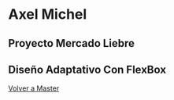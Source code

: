 <h1>Axel Michel</h1>
<h2>Proyecto Mercado Liebre</h2>
<h2><strong>Diseño Adaptativo Con FlexBox</strong></h2>
<a href="https://github.com/axelmichel515/mercadoLiebre/tree/master">Volver a Master</a>
